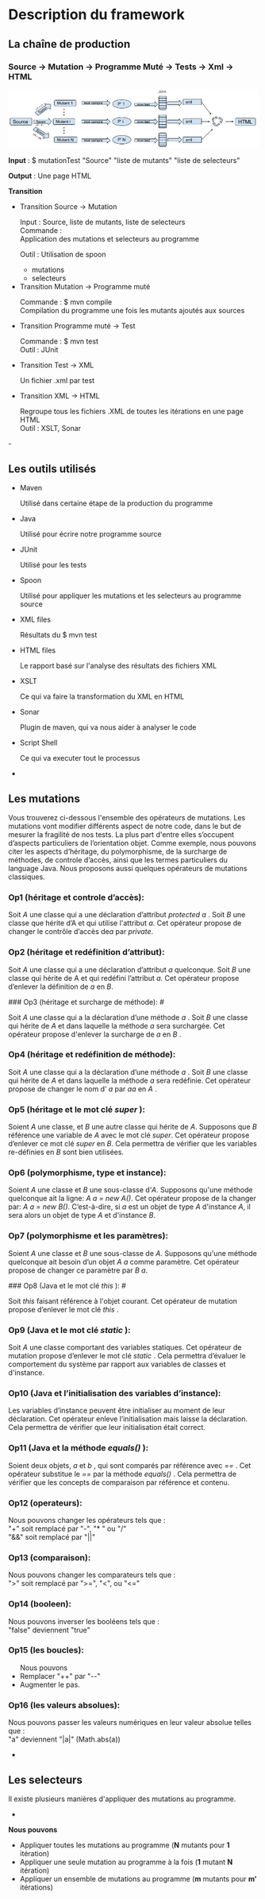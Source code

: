 Description du framework
==


La chaîne de production
-

### Source -> Mutation -> Programme Muté -> Tests -> Xml -> HTML #

![Chaîne de Production](https://github.com/MitsukoLawL/DOCT-MUT-11/blob/master/doc/img/d_build.jpg "Chaîne de Production")

<p><b>Input</b> : $ mutationTest "Source" "liste de mutants" "liste de selecteurs"</p>
<p><b>Output</b> : Une page HTML </p>
<p><b>Transition</b></p>
<ul>
  <li>Transition Source -> Mutation
    <p>Input : Source, liste de mutants, liste de selecteurs<br/>
    Commande :<br/>
    Application des mutations et selecteurs au programme <br/>
    </p>
    <p>Outil : Utilisation de spoon</p>
    <ul>
      <li>mutations</li>
      <li>selecteurs</li>
    </ul>
  </li>

  <li>Transition Mutation -> Programme muté<br/>
    <p>
      Commande : $ mvn compile<br/>
      Compilation du programme une fois les mutants ajoutés aux sources
    </p>
  </li>

  <li>Transition Programme muté -> Test
  <p>Commande : $ mvn test<br/>
    Outil : JUnit</p>
  </li>
  <li>Transition Test -> XML
    <p>Un fichier .xml par test</p>
  </li>
  <li>Transition XML -> HTML
    <p>Regroupe tous les fichiers .XML de toutes les itérations en une page HTML<br/>
    Outil : XSLT, Sonar<br/>
  </li>
</ul>
-

Les outils utilisés
-

<ul>
  <li>Maven</li>
  <p> Utilisé dans certaine étape de la production du programme </p>
  <li>Java</li>
  <p>Utilisé pour écrire notre programme source</p>
  <li>JUnit</li>
  <p> Utilisé pour les tests </p>
  <li>Spoon</li>
  <p> Utilisé pour appliquer les mutations et les selecteurs au programme source</p>
  <li>XML files</li>
  <p> Résultats du $ mvn test </p>
  <li>HTML files</li>
  <p>Le rapport basé sur l'analyse des résultats des fichiers XML</p>
  <li>XSLT</li>
  <p>Ce qui va faire la transformation du XML en HTML</p>
  <li>Sonar</li>
  <p>Plugin de maven, qui va nous aider à analyser le code</p>
  <li>Script Shell</li>
  <p>Ce qui va executer tout le processus </p>
</ul>

-

Les mutations
-

Vous trouverez ci-dessous l'ensemble des opérateurs de mutations.  Les mutations vont modifier différents aspect de notre code, dans le but de mesurer la fragilité de nos tests. La plus part d'entre elles s’occupent d’aspects particuliers de l’orientation objet.
Comme exemple, nous pouvons citer les aspects d’héritage, du polymorphisme, de la surcharge de méthodes, de controle d’accès, ainsi que les termes particuliers du language Java. Nous proposons aussi quelques opérateurs de mutations classiques.

### Op1 (héritage et controle d’accès): #
<p>Soit <i>A</i> une classe qui a une déclaration d’attribut <i>protected a </i>. Soit <i>B</i> une classe que hérite d’A et qui utilise l'attribut <i>a</i>. Cet opérateur propose de changer le contrôle d’accès de<i>a</i> par <i>private</i>.</p>

### Op2 (héritage et redéfinition d’attribut): #
 <p>Soit <i>A</i> une classe qui a une déclaration d’attribut <i> a </i> quelconque. Soit <i>B</i> une classe qui hérite de A et qui redéfini l’attribut <i>a</i>. Cet opérateur propose d’enlever la définition de <i>a</i> en <i>B</i>.</p>
### Op3 (héritage et surcharge de méthode): #
 <p> Soit <i>A</i> une classe qui a la déclaration d’une méthode <i> a </i>. Soit <i> B </i> une classe qui hérite de <i> A </i> et dans laquelle la méthode <i> a </i> sera surchargée. Cet opérateur propose d'enlever la surcharge de <i> a </i> en <i> B </i>. </p>

### Op4 (héritage et redéfinition de méthode): #
<p> Soit <i>A</i> une classe qui a la déclaration d’une méthode <i> a </i>. Soit <i> B </i> une classe qui hérite de <i> A </i> et dans laquelle la méthode <i> a </i> sera redéfinie. Cet opérateur propose de changer le nom d’<i> a </i> par <i> aa </i> en <i> A </i>. </p>

### Op5 (héritage et le mot clé <i>super </i>): #
<p> Soient <i>A</i> une classe, et <i>B</i> une autre classe qui hérite de <i>A</i>. Supposons que <i>B</i> référence une variable de <i>A</i> avec le mot clé <i>super</i>. Cet opérateur propose d’enlever ce mot clé <i>super</i> en <i>B</i>. Cela permettra de vérifier que les variables re-définies en <i>B</i> sont bien utilisées. </p>

### Op6 (polymorphisme, type et instance): #
<p> Soient <i>A </i> une classe et <i>B </i> une sous-classe d’<i>A</i>. Supposons qu'une méthode quelconque ait la ligne: <i>A a = new A()</i>. Cet opérateur propose de la changer par: <i>A a = new B()</i>. C’est-à-dire, si <i>a</i> est un objet de type <i>A</i> d'instance <i>A</i>, il sera alors un objet de type <i>A</i> et d'instance <i>B</i>. </p>

### Op7 (polymorphisme et les paramètres): #
<p>Soient <i>A </i> une classe et <i>B </i> une sous-classe de <i>A</i>. Supposons qu'une méthode quelconque ait besoin d’un objet <i>A a</i> comme paramètre. Cet opérateur propose de changer ce paramètre par <i>B a</i>. </p>
### Op8 (Java et le mot clé  <i>this </i>): #
<p> Soit <i>this</i> faisant référence à l'objet courant.
Cet opérateur de mutation propose d’enlever le mot clé  <i>this </i>. </p>

### Op9 (Java et le mot clé <i> static </i>): #
<p> Soit <i>A </i> une classe comportant des variables statiques. Cet opérateur de mutation propose d’enlever le mot clé  <i> static </i>. Cela permettra d’évaluer le comportement du système par rapport aux variables de classes et d'instance. </p>

### Op10 (Java et l’initialisation des variables d’instance): #
<p> Les variables d’instance peuvent être initialiser au moment de leur déclaration. Cet opérateur enleve l’initialisation mais laisse la déclaration. Cela permettra de vérifier que leur initialisation était correct. </p>

### Op11 (Java et la méthode <i> equals() </i>): #
<p> Soient deux objets, <i>a </i> et <i>b </i>, qui sont comparés par référence avec <i>== </i>. Cet opérateur substitue le <i>== </i> par la méthode <i> equals() </i>. Cela permettra de vérifier que les concepts de comparaison par référence et contenu. </p>

### Op12 (operateurs): #
<p> Nous pouvons changer les opérateurs tels que : <br/>
"+" soit remplacé par "-", "* " ou "/"<br/>
"&&" soit remplacé par "||"</p>

### Op13 (comparaison): #
<p> Nous pouvons changer les comparateurs tels que : <br/>
">" soit remplacé par ">=", "<", ou "<=" </p>

### Op14 (booleen): #
<p> Nous pouvons inverser les booléens tels que : <br/>
"false" deviennent "true"</p>

### Op15 (les boucles): #
<ul> Nous pouvons
<li>Remplacer "++" par "--"</li>
<li>Augmenter le pas.</li>
</ul>

### Op16 (les valeurs absolues): #
<p> Nous pouvons passer les valeurs numériques en leur valeur absolue telles que : <br/>
"a" deviennent "|a|" (Math.abs(a))</p>

-

Les selecteurs
-
Il existe plusieurs manières d'appliquer des mutations au programme.

-
<p><b>Nous pouvons</b></p>
<ul>
<li>Appliquer toutes les mutations au programme (<b>N</b> mutants pour <b>1</b> itération)</li>
<li>Appliquer une seule mutation au programme à la fois (<b>1</b> mutant <b>N</b> itération)</li>
<li>Appliquer un ensemble de mutations au programme (<b>m</b> mutants pour <b>m'</b> itérations)</li>
</ul>
